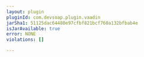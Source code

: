 ```yaml
---
layout: plugin
pluginId: com.devsoap.plugin.vaadin
jarSha1: 51125dac64480e97cfbf821bcf760a132bfbab4e
isJarAvailable: true
error: NONE
violations: []

---
```

